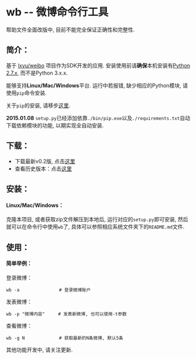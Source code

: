 wb -- 微博命令行工具
==========

帮助文件全面改版中, 目前不能完全保证正确性和完整性.

## 简介：
基于 [lxyu/weibo](https://github.com/lxyu/weibo) 项目作为SDK开发的应用. 安装使用前请**确保**本机安装有[Python 2.7.x](https://www.python.org/downloads/), 而不是Python 3.x.x.

能够支持**Linux/Mac/Windows**平台. 运行中若报错, 缺少相应的Python模块, 请使用`pip`命令安装.

关于`pip`的安装, 请移步[这里](https://github.com/zhanglintc/tools-lite/tree/master/misc/pip_install).

**2015.01.08** `setup.py`已经添加依靠`./bin/pip.exe`以及`./requirements.txt`自动下载依赖模块的功能, 以期实现全自动安装.

## 下载：
- 下载最新v0.2版, 点击[这里](https://zhanglintc.github.io/download/wb.zip)
- 查看历史版本：点击[这里](https://github.com/zhanglintc/xiaobawang/releases)

## 安装：

#### Linux/Mac/Windows：
克隆本项目, 或者获取zip文件解压到本地后, 运行对应的`setup.py`即可安装, 然后就可以在命令行中使用`wb`了, 具体可以参照相应系统文件夹下的`README.md`文件.

## 使用：

#### 简单举例：

登录微博：

    wb -a               # 登录微博账户

发表微博：

    wb -p "微博内容"     # 发表新微博, 也可以使用-t参数

查看微博：

    wb -g N             # 获取最新的N条微博, 默认5条

其他功能开发中, 请关注更新.


